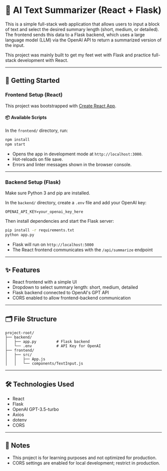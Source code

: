 # 🧠 AI Text Summarizer (React + Flask)

This is a simple full-stack web application that allows users to input a block of text and select the desired summary length (short, medium, or detailed). The frontend sends this data to a Flask backend, which uses a large language model (LLM) via the OpenAI API to return a summarized version of the input.

This project was mainly built to get my feet wet with Flask and practice full-stack development with React.

---

## 🚀 Getting Started

### Frontend Setup (React)

This project was bootstrapped with [Create React App](https://github.com/facebook/create-react-app).

#### 📦 Available Scripts

In the `frontend/` directory, run:

```bash
npm install
npm start
```

* Opens the app in development mode at `http://localhost:3000`.
* Hot-reloads on file save.
* Errors and linter messages shown in the browser console.

---

### Backend Setup (Flask)

Make sure Python 3 and pip are installed.

In the `backend/` directory, create a `.env` file and add your OpenAI key:

```
OPENAI_API_KEY=your_openai_key_here
```

Then install dependencies and start the Flask server:

```bash
pip install -r requirements.txt
python app.py
```

* Flask will run on `http://localhost:5000`
* The React frontend communicates with the `/api/summarize` endpoint

---

## ✨ Features

* React frontend with a simple UI
* Dropdown to select summary length: short, medium, detailed
* Flask backend connected to OpenAI's GPT API
* CORS enabled to allow frontend-backend communication

---

## 🗂 File Structure

```
project-root/
├── backend/
│   ├── app.py         # Flask backend
│   └── .env           # API Key for OpenAI
├── frontend/
│   ├── src/
│   │   ├── App.js
│   │   └── components/TextInput.js
```

---

## 🛠 Technologies Used

* React
* Flask
* OpenAI GPT-3.5-turbo
* Axios
* dotenv
* CORS

---

## 📝 Notes

* This project is for learning purposes and not optimized for production.
* CORS settings are enabled for local development; restrict in production.

